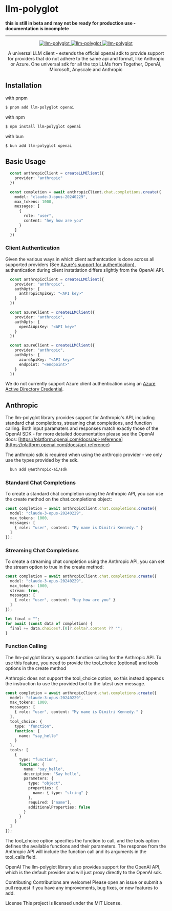 # llm-polyglot

**this is still in beta and may not be ready for production use - documentation is incomplete**

---

<div align="center">
  <a aria-label="NPM version" href="https://twitter.com/dimitrikennedy">
    <img alt="llm-polyglot" src="https://img.shields.io/twitter/follow/dimitrikennedy?style=social&labelColor=000000">
  </a>
  <a aria-label="GH Issues" href="https://www.npmjs.com/package/llm-polyglot">
    <img alt="llm-polyglot" src="https://img.shields.io/github/issues/hack-dance/island-ai.svg?style=flat-square&labelColor=000000">
  </a>
  
  <a aria-label="NPM version" href="https://www.npmjs.com/package/llm-polyglot">
    <img alt="llm-polyglot" src="https://img.shields.io/npm/v/llm-polyglot.svg?style=flat-square&logo=npm&labelColor=000000&label=llm-polyglot">
  </a>
</div>


<p align="center">
  A universal LLM client - extends the official openai sdk to provide support for providers that do not adhere to the same api and format, like Anthropic or Azure. One universal sdk for all the top LLMs from Together, OpenAI, Microsoft, Anyscale and Anthropic
</p>

## Installation

with pnpm
```bash
$ pnpm add llm-polyglot openai
```
with npm
```bash
$ npm install llm-polyglot openai
```
with bun
```bash
$ bun add llm-polyglot openai
```


## Basic Usage
```typescript
  const anthropicClient = createLLMClient({
    provider: "anthropic"
  })

  const completion = await anthropicClient.chat.completions.create({
    model: "claude-3-opus-20240229",
    max_tokens: 1000,
    messages: [
      {
        role: "user",
        content: "hey how are you"
      }
    ]
  })
```

### Client Authentication

Given the various ways in which client authentcation is done across all supported providers (See [Azure's support for authentication](https://github.com/Azure/azure-sdk-for-js/tree/main/sdk/openai/openai#create-and-authenticate-a-openaiclient)), authentication during client instatiation differs slightly from the OpenAI API.

```typescript
  const anthropicClient = createLLMClient({
    provider: "anthropic",
    authOpts: {
      anthropicApiKey: "<API key>"
    }
  })

  const azureClient = createLLMClient({
    provider: "anthropic",
    authOpts: {
      openAiApiKey: "<API key>"
    }
  })

  const azureClient = createLLMClient({
    provider: "anthropic",
    authOpts: {
      azureApiKey: "<API key>"
      endpoint: "<endpoint>"
    }
  })
```

We do not currently support Azure client authentication using an [Azure Active Directory Credential](https://github.com/Azure/azure-sdk-for-js/tree/main/sdk/openai/openai#using-an-azure-active-directory-credential).

## Anthropic
The llm-polyglot library provides support for Anthropic's API, including standard chat completions, streaming chat completions, and function calling. Both input paramaters and responses match exactly those of the OpenAI SDK - for more detailed documentation please see the OpenAI docs: [https://platform.openai.com/docs/api-reference](https://platform.openai.com/docs/api-reference)


The anthropic sdk is required when using the anthropic provider - we only use the types provided by the sdk.
```bash
  bun add @anthropic-ai/sdk
```


### Standard Chat Completions
To create a standard chat completion using the Anthropic API, you can use the create method on the chat.completions object:

```typescript
const completion = await anthropicClient.chat.completions.create({
  model: "claude-3-opus-20240229",
  max_tokens: 1000,
  messages: [
    { role: "user", content: "My name is Dimitri Kennedy." }
  ]
});
```

### Streaming Chat Completions
To create a streaming chat completion using the Anthropic API, you can set the stream option to true in the create method:

```typescript
const completion = await anthropicClient.chat.completions.create({
  model: "claude-3-opus-20240229",
  max_tokens: 1000,
  stream: true,
  messages: [
    { role: "user", content: "hey how are you" }
  ]
});

let final = "";
for await (const data of completion) {
  final += data.choices?.[0]?.delta?.content ?? "";
}
```

### Function Calling
The llm-polyglot library supports function calling for the Anthropic API. To use this feature, you need to provide the tool_choice (optional) and tools options in the create method

Anthropic does not support the tool_choice option, so this instead appends the instruction to use the provided tool to the latest user message.

```typescript
const completion = await anthropicClient.chat.completions.create({
  model: "claude-3-opus-20240229",
  max_tokens: 1000,
  messages: [
    { role: "user", content: "My name is Dimitri Kennedy." }
  ],
  tool_choice: {
    type: "function",
    function: {
      name: "say_hello"
    }
  },
  tools: [
    {
      type: "function",
      function: {
        name: "say_hello",
        description: "Say hello",
        parameters: {
          type: "object",
          properties: {
            name: { type: "string" }
          },
          required: ["name"],
          additionalProperties: false
        }
      }
    }
  ]
});
```

The tool_choice option specifies the function to call, and the tools option defines the available functions and their parameters. The response from the Anthropic API will include the function call and its arguments in the tool_calls field.


OpenAI
The llm-polyglot library also provides support for the OpenAI API, which is the default provider and will just proxy directly to the OpenAI sdk.


Contributing
Contributions are welcome! Please open an issue or submit a pull request if you have any improvements, bug fixes, or new features to add.

License
This project is licensed under the MIT License.
